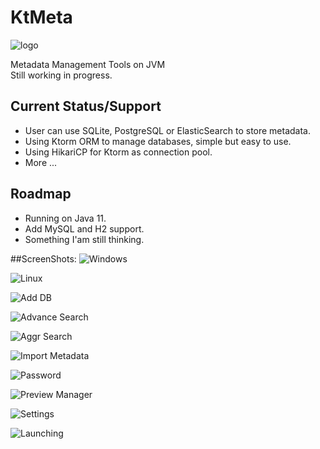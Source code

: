 # KtMeta
![logo](src/main/resources/imgs/AboutHead.png)  

Metadata Management Tools on JVM  
Still working in progress.  

## Current Status/Support

* User can use SQLite, PostgreSQL or ElasticSearch to store metadata.
* Using Ktorm ORM to manage databases, simple but easy to use.
* Using HikariCP for Ktorm as connection pool.
* More ...

## Roadmap
* Running on Java 11.
* Add MySQL and H2 support.
* Something I'am still thinking.

##ScreenShots:
![Windows](screenshots/IntellijTheme.png)

![Linux](screenshots/OnLinux.png)  

![Add DB](screenshots/AddDBResource.png) 

![Advance Search](screenshots/AdvacneSearch.png)  

![Aggr Search](screenshots/AggrSearch.png)  

![Import Metadata](screenshots/ImportMetadata.png)  

![Password](screenshots/Password.png)

![Preview Manager](screenshots/PreviewManager.png)  

![Settings](screenshots/Settings.png)

![Launching](screenshots/Launching.png)